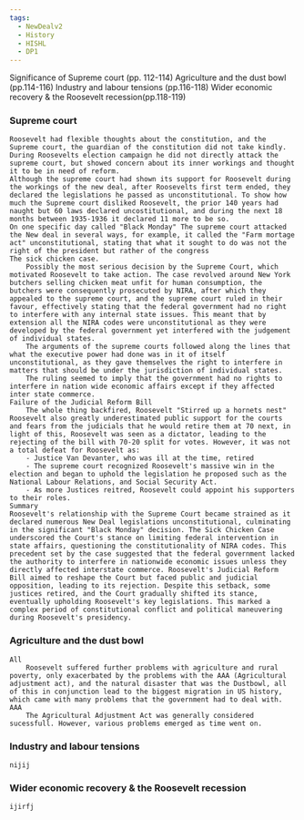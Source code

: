```yaml
---
tags:
  - NewDealv2
  - History
  - HISHL
  - DP1
---
```


Significance of
	Supreme court (pp. 112-114)
	Agriculture and the dust bowl (pp.114-116)
	Industry and labour tensions (pp.116-118)
	Wider economic recovery & the Roosevelt recession(pp.118-119)


### Supreme court 
	Roosevelt had flexible thoughts about the constitution, and the Supreme court, the guardian of the constitution did not take kindly. 
	During Roosevelts election campaign he did not directly attack the supreme court, but showed concern about its inner workings and thought it to be in need of reform. 
	Although the supreme court had shown its support for Roosevelt during the workings of the new deal, after Roosevelts first term ended, they declared the legislations he passed as unconstitutional. To show how much the Supreme court disliked Roosevelt, the prior 140 years had naught but 60 laws declared uncostitutional, and during the next 18 months between 1935-1936 it declared 11 more to be so. 
	On one specific day called "Black Monday" The supreme court attacked the New deal in several ways, for example, it called the "Farm mortage act" unconstitutional, stating that what it sought to do was not the right of the president but rather of the congress 
	The sick chicken case. 
		Possibly the most serious decision by the Supreme Court, which motivated Roosevelt to take action. The case revolved around New York butchers selling chicken meat unfit for human consumption, the butchers were consequently prosecuted by NIRA, after which they appealed to the supreme court, and the supreme court ruled in their favour, effectively stating that the federal government had no right to interfere with any internal state issues. This meant that by extension all the NIRA codes were unconstitutional as they were developed by the federal government yet interfered with the judgement of individual states. 
		The arguments of the supreme courts followed along the lines that what the executive power had done was in it of itself unconstitutional, as they gave themselves the right to interfere in matters that should be under the jurisdiction of individual states.
		The ruling seemed to imply that the government had no rights to interfere in nation wide economic affairs except if they affected inter state commerce. 
	Failure of the Judicial Reform Bill
		The whole thing backfired, Roosevelt "Stirred up a hornets nest" Roosevelt also greatly underestimated public support for the courts and fears from the judicials that he would retire them at 70 next, in light of this, Roosevelt was seen as a dictator, leading to the rejecting of the bill with 70-20 split for votes. However, it was not a total defeat for Roosevelt as: 
		- Justice Van Devanter, who was ill at the time, retired
		- The supreme court recognized Roosevelt's massive win in the election and began to uphold the legislation he proposed such as the National Labour Relations, and Social Security Act. 
		- As more Justices reitred, Roosevelt could appoint his supporters to their roles. 
	Summary 
	Roosevelt's relationship with the Supreme Court became strained as it declared numerous New Deal legislations unconstitutional, culminating in the significant "Black Monday" decision. The Sick Chicken Case underscored the Court's stance on limiting federal intervention in state affairs, questioning the constitutionality of NIRA codes. This precedent set by the case suggested that the federal government lacked the authority to interfere in nationwide economic issues unless they directly affected interstate commerce. Roosevelt's Judicial Reform Bill aimed to reshape the Court but faced public and judicial opposition, leading to its rejection. Despite this setback, some justices retired, and the Court gradually shifted its stance, eventually upholding Roosevelt's key legislations. This marked a complex period of constitutional conflict and political maneuvering during Roosevelt's presidency.
### Agriculture and the dust bowl
	All
		Roosevelt suffered further problems with agriculture and rural poverty, only exacerbated by the problems with the AAA (Agricultural adjustment act), and the natural disaster that was the Dustbowl, all of this in conjunction lead to the biggest migration in US history, which came with many problems that the government had to deal with. 
	AAA
		The Agricultural Adjustment Act was generally considered sucessfull. However, various problems emerged as time went on. 
### Industry and labour tensions
	nijij
### Wider economic recovery & the Roosevelt recession 
	ijirfj